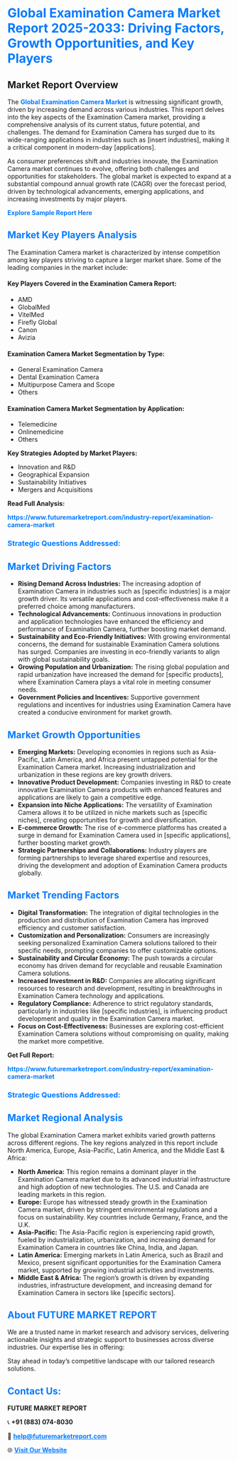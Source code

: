 <h1 style="color: #007BFF;">Global Examination Camera Market Report 2025-2033: Driving Factors, Growth Opportunities, and Key Players</h1>

<section id="overview">
<h2>Market Report Overview</h2>
<p>The <a href="https://www.futuremarketreport.com/industry-report/examination-camera-market" style="color: #007BFF; text-decoration: none;"><strong>Global Examination Camera Market</strong></a> is witnessing significant growth, driven by increasing demand across various industries. This report delves into the key aspects of the Examination Camera market, providing a comprehensive analysis of its current status, future potential, and challenges. The demand for Examination Camera has surged due to its wide-ranging applications in industries such as [insert industries], making it a critical component in modern-day [applications].</p>
<p>As consumer preferences shift and industries innovate, the Examination Camera market continues to evolve, offering both challenges and opportunities for stakeholders. The global market is expected to expand at a substantial compound annual growth rate (CAGR) over the forecast period, driven by technological advancements, emerging applications, and increasing investments by major players.</p>
</section>

<section id="overview">
<p><a href="https://www.futuremarketreport.com/request-sample/reportId=52888" style="color: #007BFF; text-decoration: none;"><strong>Explore Sample Report Here</strong></a></p>
</section>

<section id="key-players">
<h2 style="color: #007BFF;">Market Key Players Analysis</h2>
<p>The Examination Camera market is characterized by intense competition among key players striving to capture a larger market share. Some of the leading companies in the market include:</p>
<h4>Key Players Covered in the Examination Camera Report:</h4>
<ul><li>AMD</li><li>GlobalMed</li><li>VitelMed</li><li>Firefly Global</li><li>Canon</li><li>Avizia</li></ul>
<h4>Examination Camera Market Segmentation by Type:</h4>
<ul><li>General Examination Camera</li><li>Dental Examination Camera</li><li>Multipurpose Camera and Scope</li><li>Others</li></ul>

<h4>Examination Camera Market Segmentation by Application:</h4>
<ul><li>Telemedicine</li><li>Onlinemedicine</li><li>Others</li></ul>
<p><strong>Key Strategies Adopted by Market Players:</strong></p>
<ul>
<li>Innovation and R&D</li>
<li>Geographical Expansion</li>
<li>Sustainability Initiatives</li>
<li>Mergers and Acquisitions</li>
</ul>
</section>

<section>
<p><strong>Read Full Analysis: </strong></p><a href="https://www.futuremarketreport.com/industry-report/examination-camera-market" style="color: #007BFF; text-decoration: none;"><strong>https://www.futuremarketreport.com/industry-report/examination-camera-market</strong></a>
<h3 style="color: #007BFF;">Strategic Questions Addressed:</h3>
</section>

<section id="driving-factors">
<h2 style="color: #007BFF;">Market Driving Factors</h2>
<ul>
<li><strong>Rising Demand Across Industries:</strong> The increasing adoption of Examination Camera in industries such as [specific industries] is a major growth driver. Its versatile applications and cost-effectiveness make it a preferred choice among manufacturers.</li>
<li><strong>Technological Advancements:</strong> Continuous innovations in production and application technologies have enhanced the efficiency and performance of Examination Camera, further boosting market demand.</li>
<li><strong>Sustainability and Eco-Friendly Initiatives:</strong> With growing environmental concerns, the demand for sustainable Examination Camera solutions has surged. Companies are investing in eco-friendly variants to align with global sustainability goals.</li>
<li><strong>Growing Population and Urbanization:</strong> The rising global population and rapid urbanization have increased the demand for [specific products], where Examination Camera plays a vital role in meeting consumer needs.</li>
<li><strong>Government Policies and Incentives:</strong> Supportive government regulations and incentives for industries using Examination Camera have created a conducive environment for market growth.</li>
</ul>
</section>

<section id="growth-opportunities">
<h2 style="color: #007BFF;">Market Growth Opportunities</h2>
<ul>
<li><strong>Emerging Markets:</strong> Developing economies in regions such as Asia-Pacific, Latin America, and Africa present untapped potential for the Examination Camera market. Increasing industrialization and urbanization in these regions are key growth drivers.</li>
<li><strong>Innovative Product Development:</strong> Companies investing in R&D to create innovative Examination Camera products with enhanced features and applications are likely to gain a competitive edge.</li>
<li><strong>Expansion into Niche Applications:</strong> The versatility of Examination Camera allows it to be utilized in niche markets such as [specific niches], creating opportunities for growth and diversification.</li>
<li><strong>E-commerce Growth:</strong> The rise of e-commerce platforms has created a surge in demand for Examination Camera used in [specific applications], further boosting market growth.</li>
<li><strong>Strategic Partnerships and Collaborations:</strong> Industry players are forming partnerships to leverage shared expertise and resources, driving the development and adoption of Examination Camera products globally.</li>
</ul>
</section>

<section id="trending-factors">
<h2 style="color: #007BFF;">Market Trending Factors</h2>
<ul>
<li><strong>Digital Transformation:</strong> The integration of digital technologies in the production and distribution of Examination Camera has improved efficiency and customer satisfaction.</li>
<li><strong>Customization and Personalization:</strong> Consumers are increasingly seeking personalized Examination Camera solutions tailored to their specific needs, prompting companies to offer customizable options.</li>
<li><strong>Sustainability and Circular Economy:</strong> The push towards a circular economy has driven demand for recyclable and reusable Examination Camera solutions.</li>
<li><strong>Increased Investment in R&D:</strong> Companies are allocating significant resources to research and development, resulting in breakthroughs in Examination Camera technology and applications.</li>
<li><strong>Regulatory Compliance:</strong> Adherence to strict regulatory standards, particularly in industries like [specific industries], is influencing product development and quality in the Examination Camera market.</li>
<li><strong>Focus on Cost-Effectiveness:</strong> Businesses are exploring cost-efficient Examination Camera solutions without compromising on quality, making the market more competitive.</li>
</ul>
</section>

<section>
<p><strong>Get Full Report: </strong></p><a href="https://www.futuremarketreport.com/industry-report/examination-camera-market" style="color: #007BFF; text-decoration: none;"><strong>https://www.futuremarketreport.com/industry-report/examination-camera-market</strong></a>
<h3 style="color: #007BFF;">Strategic Questions Addressed:</h3>
</section>


<section id="regional-analysis">
<h2 style="color: #007BFF;">Market Regional Analysis</h2>
<p>The global Examination Camera market exhibits varied growth patterns across different regions. The key regions analyzed in this report include North America, Europe, Asia-Pacific, Latin America, and the Middle East & Africa:</p>
<ul>
<li><strong>North America:</strong> This region remains a dominant player in the Examination Camera market due to its advanced industrial infrastructure and high adoption of new technologies. The U.S. and Canada are leading markets in this region.</li>
<li><strong>Europe:</strong> Europe has witnessed steady growth in the Examination Camera market, driven by stringent environmental regulations and a focus on sustainability. Key countries include Germany, France, and the U.K.</li>
<li><strong>Asia-Pacific:</strong> The Asia-Pacific region is experiencing rapid growth, fueled by industrialization, urbanization, and increasing demand for Examination Camera in countries like China, India, and Japan.</li>
<li><strong>Latin America:</strong> Emerging markets in Latin America, such as Brazil and Mexico, present significant opportunities for the Examination Camera market, supported by growing industrial activities and investments.</li>
<li><strong>Middle East & Africa:</strong> The region’s growth is driven by expanding industries, infrastructure development, and increasing demand for Examination Camera in sectors like [specific sectors].</li>
</ul>
</section>

<footer>
<h2 style="color: #007BFF;">About FUTURE MARKET REPORT</h2>
<p>We are a trusted name in market research and advisory services, delivering actionable insights and strategic support to businesses across diverse industries. Our expertise lies in offering:</p>

<p>Stay ahead in today’s competitive landscape with our tailored research solutions.</p>

<h2 style="color: #007BFF;">Contact Us:</h2>
<p><strong>FUTURE MARKET REPORT</strong></p>
<p>📞 <strong>+91 (883) 074-8030</strong></p>
<p>📧 <strong><a href="mailto:help@futuremarketreport.com" style="color: #007BFF;">help@futuremarketreport.com</a></strong></p>
<p>🌐 <strong><a href="https://www.futuremarketreport.com/" style="color: #007BFF;">Visit Our Website</a></strong></p>
</footer>